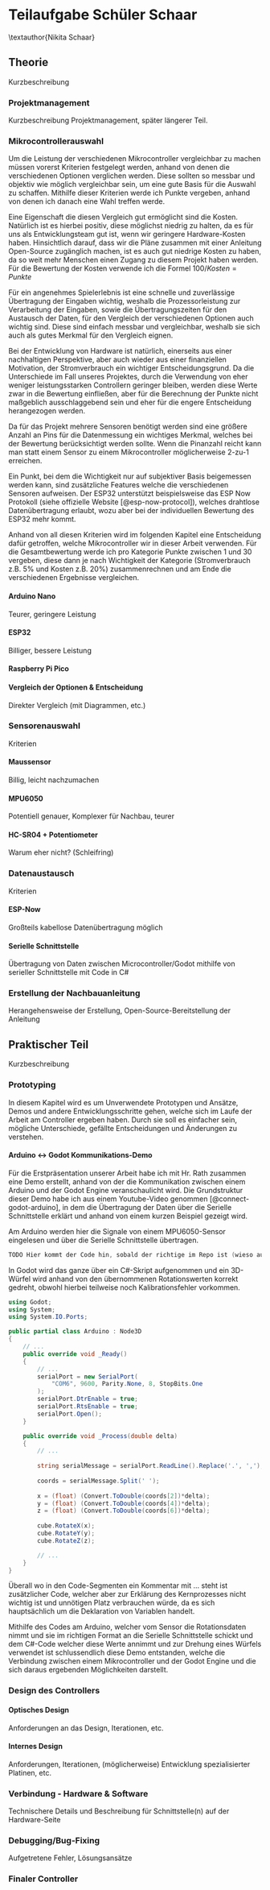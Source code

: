 # Teilaufgabe Schüler Schaar
\textauthor{Nikita Schaar}

## Theorie

Kurzbeschreibung

### Projektmanagement

Kurzbeschreibung Projektmanagement, später längerer Teil.

### Mikrocontrollerauswahl

Um die Leistung der verschiedenen Mikrocontroller vergleichbar zu machen müssen vorerst Kriterien festgelegt werden, anhand von denen die verschiedenen Optionen verglichen werden. Diese sollten so messbar und objektiv wie möglich vergleichbar sein, um eine gute Basis für die Auswahl zu schaffen. Mithilfe dieser Kriterien werde ich Punkte vergeben, anhand von denen ich danach eine Wahl treffen werde.

Eine Eigenschaft die diesen Vergleich gut ermöglicht sind die Kosten. Natürlich ist es hierbei positiv, diese möglichst niedrig zu halten, da es für uns als Entwicklungsteam gut ist, wenn wir geringere Hardware-Kosten haben. Hinsichtlich darauf, dass wir die Pläne zusammen mit einer Anleitung Open-Source zugänglich machen, ist es auch gut niedrige Kosten zu haben, da so weit mehr Menschen einen Zugang zu diesem Projekt haben werden. Für die Bewertung der Kosten verwende ich die Formel $100/Kosten=Punkte$

Für ein angenehmes Spielerlebnis ist eine schnelle und zuverlässige Übertragung der Eingaben wichtig, weshalb die Prozessorleistung zur Verarbeitung der Eingaben, sowie die Übertragungszeiten für den Austausch der Daten, für den Vergleich der verschiedenen Optionen auch wichtig sind. Diese sind einfach messbar und vergleichbar, weshalb sie sich auch als gutes Merkmal für den Vergleich eignen.

Bei der Entwicklung von Hardware ist natürlich, einerseits aus einer nachhaltigen Perspektive, aber auch wieder aus einer finanziellen Motivation, der Stromverbrauch ein wichtiger Entscheidungsgrund. Da die Unterschiede im Fall unseres Projektes, durch die Verwendung von eher weniger leistungsstarken Controllern geringer bleiben, werden diese Werte zwar in die Bewertung einfließen, aber für die Berechnung der Punkte nicht maßgeblich ausschlaggebend sein und eher für die engere Entscheidung herangezogen werden.

Da für das Projekt mehrere Sensoren benötigt werden sind eine größere Anzahl an Pins für die Datenmessung ein wichtiges Merkmal, welches bei der Bewertung berücksichtigt werden sollte. Wenn die Pinanzahl reicht kann man statt einem Sensor zu einem Mikrocontroller möglicherweise 2-zu-1 erreichen.

Ein Punkt, bei dem die Wichtigkeit nur auf subjektiver Basis beigemessen werden kann, sind zusätzliche Features welche die verschiedenen Sensoren aufweisen. Der ESP32 unterstützt beispielsweise das ESP Now Protokoll (siehe offizielle Website [@esp-now-protocol]), welches drahtlose Datenübertragung erlaubt, wozu aber bei der individuellen Bewertung des ESP32 mehr kommt.

Anhand von all diesen Kriterien wird im folgenden Kapitel eine Entscheidung dafür getroffen, welche Mikrocontroller wir in dieser Arbeit verwenden. Für die Gesamtbewertung werde ich pro Kategorie Punkte zwischen 1 und 30 vergeben, diese dann je nach Wichtigkeit der Kategorie (Stromverbrauch z.B. 5% und Kosten z.B. 20%) zusammenrechnen und am Ende die verschiedenen Ergebnisse vergleichen.

#### Arduino Nano

Teurer, geringere Leistung

#### ESP32

Billiger, bessere Leistung

#### Raspberry Pi Pico



#### Vergleich der Optionen & Entscheidung

Direkter Vergleich (mit Diagrammen, etc.)

### Sensorenauswahl

Kriterien

#### Maussensor

Billig, leicht nachzumachen

#### MPU6050

Potentiell genauer, Komplexer für Nachbau, teurer

#### HC-SR04 + Potentiometer

Warum eher nicht? (Schleifring) 

### Datenaustausch

Kriterien

#### ESP-Now

Großteils kabellose Datenübertragung möglich

#### Serielle Schnittstelle

Übertragung von Daten zwischen Microcontroller/Godot mithilfe von serieller Schnittstelle mit Code in C#

### Erstellung der Nachbauanleitung

Herangehensweise der Erstellung, Open-Source-Bereitstellung der Anleitung

## Praktischer Teil

Kurzbeschreibung

### Prototyping

In diesem Kapitel wird es um Unverwendete Prototypen und Ansätze, Demos und andere Entwicklungsschritte gehen, welche sich im Laufe der Arbeit am Controller ergeben haben. Durch sie soll es einfacher sein, mögliche Unterschiede, gefällte Entscheidungen und Änderungen zu verstehen.

#### Arduino <-> Godot Kommunikations-Demo

Für die Erstpräsentation unserer Arbeit habe ich mit Hr. Rath zusammen eine Demo erstellt, anhand von der die Kommunikation zwischen einem Arduino und der Godot Engine veranschaulicht wird. Die Grundstruktur dieser Demo habe ich aus einem Youtube-Video genommen [@connect-godot-arduino], in dem die Übertragung der Daten über die Serielle Schnittstelle erklärt und anhand von einem kurzen Beispiel gezeigt wird.

Am Arduino werden hier die Signale von einem MPU6050-Sensor eingelesen und über die Serielle Schnittstelle übertragen.

```c++
TODO Hier kommt der Code hin, sobald der richtige im Repo ist (wieso auch immer nur der Platzhalter drauf ist) TODO
```

In Godot wird das ganze über ein C#-Skript aufgenommen und ein 3D-Würfel wird anhand von den übernommenen Rotationswerten korrekt gedreht, obwohl hierbei teilweise noch Kalibrationsfehler vorkommen.

```c#
using Godot;
using System;
using System.IO.Ports;

public partial class Arduino : Node3D
{
    // ...
	public override void _Ready()
	{
        // ...
		serialPort = new SerialPort(
            "COM6", 9600, Parity.None, 8, StopBits.One
        );
		serialPort.DtrEnable = true;
		serialPort.RtsEnable = true;
		serialPort.Open();
	}

	public override void _Process(double delta)
	{
        // ...
		
		string serialMessage = serialPort.ReadLine().Replace('.', ',');
		
		coords = serialMessage.Split(' ');
		
		x = (float) (Convert.ToDouble(coords[2])*delta);
		y = (float) (Convert.ToDouble(coords[4])*delta);
		z = (float) (Convert.ToDouble(coords[6])*delta);
        
		cube.RotateX(x);
		cube.RotateY(y);
		cube.RotateZ(z);

        // ...
	}
}
```

Überall wo in den Code-Segmenten ein Kommentar mit ... steht ist zusätzlicher Code, welcher aber zur Erklärung des Kernprozesses nicht wichtig ist und unnötigen Platz verbrauchen würde, da es sich hauptsächlich um die Deklaration von Variablen handelt.

Mithilfe des Codes am Arduino, welcher vom Sensor die Rotationsdaten nimmt und sie im richtigen Format an die Serielle Schnittstelle schickt und dem C#-Code welcher diese Werte annimmt und zur Drehung eines Würfels verwendet ist schlussendlich diese Demo entstanden, welche die Verbindung zwischen einem Mikrocontroller und der Godot Engine und die sich daraus ergebenden Möglichkeiten darstellt.

### Design des Controllers

#### Optisches Design

Anforderungen an das Design, Iterationen, etc.

#### Internes Design

Anforderungen, Iterationen, (möglicherweise) Entwicklung spezialisierter Platinen, etc.

### Verbindung - Hardware & Software

Technischere Details und Beschreibung für Schnittstelle(n) auf der Hardware-Seite

### Debugging/Bug-Fixing

Aufgetretene Fehler, Lösungsansätze

### Finaler Controller